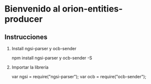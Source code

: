 # Bienvenido al orion-entities-producer

## Instrucciones 

1. Install ngsi-parser y ocb-sender

    npm install ngsi-parser y ocb-sender -S

2. Importar la librería 

    var ngsi = require("ngsi-parser");
    var ocb =  require("ocb-sender");